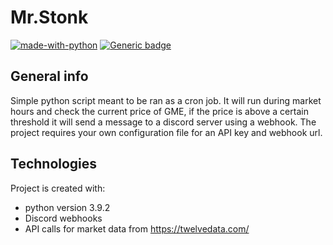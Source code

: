 # Mr.Stonk

[![made-with-python](https://img.shields.io/badge/Made%20with-Python-1f425f.svg)](https://www.python.org/)  [![Generic badge](https://img.shields.io/badge/version-1.0.0-neongreen.svg)](https://shields.io/)

## General info

Simple python script meant to be ran as a cron job. It will run during market hours and check the current price of GME, if the price is above a certain threshold it will send a message to a discord server using a webhook. The project requires your own configuration file for an API key and webhook url.

## Technologies

Project is created with:

* python version 3.9.2
* Discord webhooks
* API calls for market data from https://twelvedata.com/